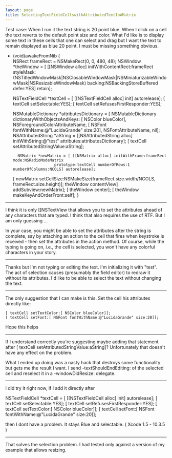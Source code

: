 ```yaml
---
layout: page
title: SelectingTextFieldCellswithAttributedTextInAMatrix
---
```


Test case: When I run it the text string is 20 point blue.  When I click on a cell the text reverts to the default point size and color.
What I'd like is to display some text in these cells that one can select and drag but I want the text to remain displayed as blue 20 point.  I must be missing something obvious.

    
- (void)awakeFromNib
{        
	NSRect frameRect = NSMakeRect(0, 0, 480, 48);
        NSWindow *theWindow = [ [[NSWindow alloc] initWithContentRect:frameRect
                      styleMask:(NSTitledWindowMask|NSClosableWindowMask|NSMiniaturizableWindowMask|NSResizableWindowMask)
                      backing:NSBackingStoreBuffered
                      defer:YES] retain];
    
	NSTextFieldCell *textCell = [ [[NSTextFieldCell alloc] init] autorelease];
	[ textCell setSelectable:YES];
	[ textCell setRefusesFirstResponder:YES];
	
	NSMutableDictionary *attributesDictionary = [ NSMutableDictionary dictionaryWithObjectsAndKeys:
		[ NSColor blueColor], NSForegroundColorAttributeName,
		[ NSFont fontWithName:@"LucidaGrande" size:20],  NSFontAttributeName,
		nil];
	NSAttributedString *aString =  [[NSAttributedString alloc] initWithString:@"test" attributes:attributesDictionary];
	[ textCell setAttributedStringValue:aString];

        NSMatrix *newMatrix = [ [[NSMatrix alloc] initWithFrame:frameRect mode:NSRadioModeMatrix 
						prototype:textCell numberOfRows:1 numberOfColumns:NCOLS] autorelease];
	[ newMatrix setCellSize:NSMakeSize(frameRect.size.width/NCOLS, frameRect.size.height)];
         theWindow contentView] addSubview:newMatrix];
	[ theWindow center];
	[ theWindow makeKeyAndOrderFront:self];
}


----

I think it is only [[NSTextView that allows you to set the attributes ahead of any characters that are typed.
I think that also requires the use of RTF. But I am only guessing ...

In your case, you might be able to set the attributes after the string is complete, say by attaching an
action to the cell that fires when <R> keystroke is  received - then set the attributes in the action method.
Of course, while the typing is going on, i.e., the cell is selected, you won't have any colorful characters in your story.

----

Thanks but I'm not typing or editing the text. I'm initializing it with "test".  The act of selection causes (presumably the
field editor) to redraw it without its attributes.  I'd like to be able to select the text without changing the text.

----

The only suggestion that I can make is this.  Set the cell his attributes directly like:

    [ textCell setTextColor:[ NSColor blueColor]];
    [ textCell setFont:[ NSFont fontWithName:@"LucidaGrande" size:20]];

Hope this helps

----

If I understand correctly you're suggesting maybe adding that statement after [ textCell setAttributedStringValue:aString]? 
Unfortunately that doesn't have any effect on the problem.

What I ended up doing was a nasty hack that destroys some functionality but gets me the result I want.  I send -textShouldEndEditing: of the selected cell and reselect it in a -windowDidResize: delegate.

----

I did try it right now, if I add it directly after

    
NSTextFieldCell *textCell = [ [[NSTextFieldCell alloc] init] autorelease];
[ textCell setSelectable:YES];
[ textCell setRefusesFirstResponder:YES];
[ textCell setTextColor:[ NSColor blueColor]];
[ textCell setFont:[ NSFont fontWithName:@"LucidaGrande" size:20]];


then I dont have a problem. It stays Blue and selectable.
( Xcode 1.5 - 10.3.5 )

----

That solves the selection problem. I had tested only against a version of my example that allows resizing.

